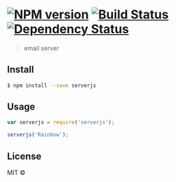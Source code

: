 #  [![NPM version][npm-image]][npm-url] [![Build Status][travis-image]][travis-url] [![Dependency Status][daviddm-image]][daviddm-url]

> email server


## Install

```sh
$ npm install --save serverjs
```


## Usage

```js
var serverjs = require('serverjs');

serverjs('Rainbow');
```


## License

MIT © []()


[npm-image]: https://badge.fury.io/js/serverjs.svg
[npm-url]: https://npmjs.org/package/serverjs
[travis-image]: https://travis-ci.org//serverjs.svg?branch=master
[travis-url]: https://travis-ci.org//serverjs
[daviddm-image]: https://david-dm.org//serverjs.svg?theme=shields.io
[daviddm-url]: https://david-dm.org//serverjs

